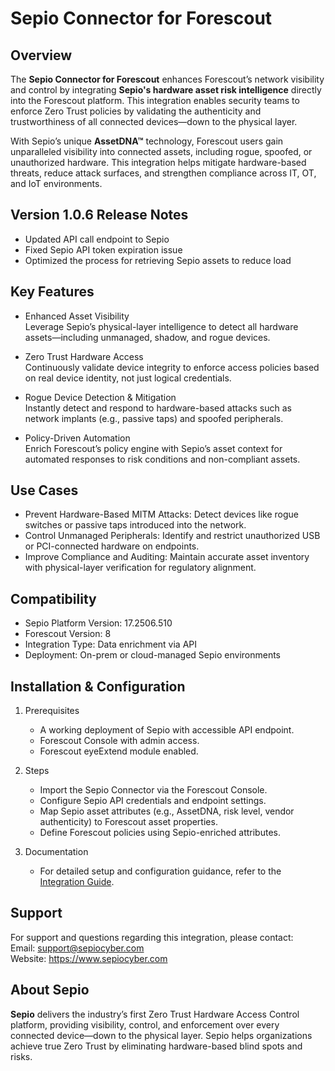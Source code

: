 # Sepio Connector for Forescout

## Overview

The **Sepio Connector for Forescout** enhances Forescout’s network visibility and control by integrating **Sepio's hardware asset risk intelligence** directly into the Forescout platform. This integration enables security teams to enforce Zero Trust policies by validating the authenticity and trustworthiness of all connected devices—down to the physical layer.

With Sepio’s unique **AssetDNA™** technology, Forescout users gain unparalleled visibility into connected assets, including rogue, spoofed, or unauthorized hardware. This integration helps mitigate hardware-based threats, reduce attack surfaces, and strengthen compliance across IT, OT, and IoT environments.

## Version 1.0.6 Release Notes

- Updated API call endpoint to Sepio
- Fixed Sepio API token expiration issue
- Optimized the process for retrieving Sepio assets to reduce load

## Key Features

- Enhanced Asset Visibility  
  Leverage Sepio’s physical-layer intelligence to detect all hardware assets—including unmanaged, shadow, and rogue devices.

- Zero Trust Hardware Access  
  Continuously validate device integrity to enforce access policies based on real device identity, not just logical credentials.

- Rogue Device Detection & Mitigation  
  Instantly detect and respond to hardware-based attacks such as network implants (e.g., passive taps) and spoofed peripherals.

- Policy-Driven Automation  
  Enrich Forescout’s policy engine with Sepio’s asset context for automated responses to risk conditions and non-compliant assets.

## Use Cases

- Prevent Hardware-Based MITM Attacks: Detect devices like rogue switches or passive taps introduced into the network.
- Control Unmanaged Peripherals: Identify and restrict unauthorized USB or PCI-connected hardware on endpoints.
- Improve Compliance and Auditing: Maintain accurate asset inventory with physical-layer verification for regulatory alignment.

## Compatibility

- Sepio Platform Version: 17.2506.510
- Forescout Version: 8  
- Integration Type: Data enrichment via API  
- Deployment: On-prem or cloud-managed Sepio environments

## Installation & Configuration

1. Prerequisites
   - A working deployment of Sepio with accessible API endpoint.
   - Forescout Console with admin access.
   - Forescout eyeExtend module enabled.

2. Steps
   - Import the Sepio Connector via the Forescout Console.
   - Configure Sepio API credentials and endpoint settings.
   - Map Sepio asset attributes (e.g., AssetDNA, risk level, vendor authenticity) to Forescout asset properties.
   - Define Forescout policies using Sepio-enriched attributes.

3. Documentation
   - For detailed setup and configuration guidance, refer to the [Integration Guide](https://docs.sepiocyber.com/integrations/configuring-and-editing-integration-settings/configuring-integrations/forescout-connector-app-configuration/).

## Support

For support and questions regarding this integration, please contact:  
Email: support@sepiocyber.com  
Website: https://www.sepiocyber.com

## About Sepio

**Sepio** delivers the industry’s first Zero Trust Hardware Access Control platform, providing visibility, control, and enforcement over every connected device—down to the physical layer. Sepio helps organizations achieve true Zero Trust by eliminating hardware-based blind spots and risks.
